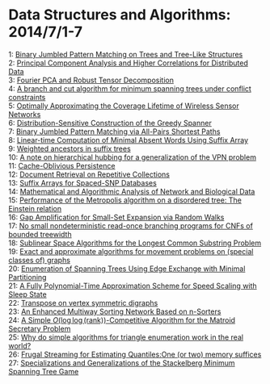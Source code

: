# Data Structures and Algorithms: 2014/7/1-7  
1: [Binary Jumbled Pattern Matching on Trees and Tree-Like Structures](https://doi.org/10.48550/arXiv.1301.6127)  
2: [Principal Component Analysis and Higher Correlations for Distributed  Data](https://doi.org/10.48550/arXiv.1304.3162)  
3: [Fourier PCA and Robust Tensor Decomposition](https://doi.org/10.48550/arXiv.1306.5825)  
4: [A branch and cut algorithm for minimum spanning trees under conflict  constraints](https://doi.org/10.48550/arXiv.1307.1424)  
5: [Optimally Approximating the Coverage Lifetime of Wireless Sensor  Networks](https://doi.org/10.48550/arXiv.1307.5230)  
6: [Distribution-Sensitive Construction of the Greedy Spanner](https://doi.org/10.48550/arXiv.1401.1085)  
7: [Binary Jumbled Pattern Matching via All-Pairs Shortest Paths](https://doi.org/10.48550/arXiv.1401.2065)  
8: [Linear-time Computation of Minimal Absent Words Using Suffix Array](https://doi.org/10.48550/arXiv.1406.6341)  
9: [Weighted ancestors in suffix trees](https://doi.org/10.48550/arXiv.1406.7716)  
10: [A note on hierarchical hubbing for a generalization of the VPN problem](https://doi.org/10.48550/arXiv.1406.7841)  
11: [Cache-Oblivious Persistence](https://doi.org/10.48550/arXiv.1402.5492)  
12: [Document Retrieval on Repetitive Collections](https://doi.org/10.48550/arXiv.1404.4909)  
13: [Suffix Arrays for Spaced-SNP Databases](https://doi.org/10.48550/arXiv.1407.0114)  
14: [Mathematical and Algorithmic Analysis of Network and Biological Data](https://doi.org/10.48550/arXiv.1407.0375)  
15: [Performance of the Metropolis algorithm on a disordered tree: The  Einstein relation](https://doi.org/10.48550/arXiv.1304.0552)  
16: [Gap Amplification for Small-Set Expansion via Random Walks](https://doi.org/10.48550/arXiv.1310.1493)  
17: [No small nondeterministic read-once branching programs for CNFs of  bounded treewidth](https://doi.org/10.48550/arXiv.1407.0491)  
18: [Sublinear Space Algorithms for the Longest Common Substring Problem](https://doi.org/10.48550/arXiv.1407.0522)  
19: [Exact and approximate algorithms for movement problems on (special  classes of) graphs](https://doi.org/10.48550/arXiv.1407.0628)  
20: [Enumeration of Spanning Trees Using Edge Exchange with Minimal  Partitioning](https://doi.org/10.48550/arXiv.1407.0699)  
21: [A Fully Polynomial-Time Approximation Scheme for Speed Scaling with  Sleep State](https://doi.org/10.48550/arXiv.1407.0892)  
22: [Transpose on vertex symmetric digraphs](https://doi.org/10.48550/arXiv.1407.0958)  
23: [An Enhanced Multiway Sorting Network Based on n-Sorters](https://doi.org/10.48550/arXiv.1407.0961)  
24: [A Simple $O(\log\log(\mathrm{rank}))$-Competitive Algorithm for the  Matroid Secretary Problem](https://doi.org/10.48550/arXiv.1404.4473)  
25: [Why do simple algorithms for triangle enumeration work in the real  world?](https://doi.org/10.48550/arXiv.1407.1116)  
26: [Frugal Streaming for Estimating Quantiles:One (or two) memory suffices](https://doi.org/10.48550/arXiv.1407.1121)  
27: [Specializations and Generalizations of the Stackelberg Minimum Spanning  Tree Game](https://doi.org/10.48550/arXiv.1407.1167)  